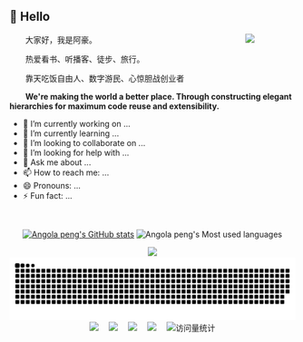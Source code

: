 ##  👋 Hello




<img align="right" width="88" src="https://cdn.jsdelivr.net/gh/sun0225SUN/sun0225SUN/assets/images/artist.png" />

<p>&emsp;&emsp;大家好，我是阿豪。</p>
<p>&emsp;&emsp;热爱看书、听播客、徒步、旅行。</p>
<p>&emsp;&emsp;靠天吃饭自由人、数字游民、心惊胆战创业者</p>
<p><strong>&emsp;&emsp;We're making the world a better place. Through constructing elegant hierarchies for maximum code reuse and extensibility.</strong></p>

- 🔭 I’m currently working on ...
- 🌱 I’m currently learning ...
- 👯 I’m looking to collaborate on ...
- 🤔 I’m looking for help with ...
- 💬 Ask me about ...
- 📫 How to reach me: ...
- 😄 Pronouns: ...
- ⚡ Fun fact: ...


<!-- for beauty 留个空行好看点 -->
  <div>&nbsp;</div>

<div align="center">

<!-- github 贡献总览图 -->
[![Angola peng's GitHub stats](https://github-readme-stats.vercel.app/api?username=Nolan-Kuang&show_icons=true&theme=tokyonight)](https://github.com/anuraghazra/github-readme-stats)
![Angola peng's Most used languages](https://github-readme-stats.vercel.app/api/top-langs/?username=Nolan-Kuang&layout=compact&hide_border=true&langs_count=10)

<!-- GitHub 奖杯🏆 -->
<div><img src="https://github-profile-trophy.vercel.app/?username=Nolan-Kuang&theme=gruvbox&row=1&column=7&no-frame=true&no-bg=true" /><br/></div>

<!-- Snake Code Contribution Map 贪吃蛇代码贡献图 -->
<picture>
  <source media="(prefers-color-scheme: dark)" srcset="https://raw.githubusercontent.com/Nolan-Kuang/Nolan-Kuang/output/github-contribution-grid-snake-dark.svg">
  <source media="(prefers-color-scheme: light)" srcset="https://raw.githubusercontent.com/Nolan-Kuang/Nolan-Kuang/output/github-contribution-grid-snake.svg">
  <img alt="github contribution grid snake animation" src="https://raw.githubusercontent.com/Nolan-Kuang/Nolan-Kuang/output/github-contribution-grid-snake.svg">
</picture>

</div>

<div align="center">
  <!-- profile logo 个人资料徽标 -->
  <div>
    <a href="https://blog.sunguoqi.com/"><img src="https://img.shields.io/badge/Website-博客-blue" /></a>&emsp;
    <a href="https://box.sunguoqi.com/weixin_mp"><img src="https://img.shields.io/badge/WeChat-微信-07c160" /></a>&emsp;
    <a href="https://blog.csdn.net/weixin_50915462/"><img src="https://img.shields.io/badge/CSDN-论坛-c32136" /></a>&emsp;
    <a href="https://www.zhihu.com/people/sunguoqi/"><img src="https://img.shields.io/badge/Zhihu-知乎-blue" /></a>&emsp;
    <!-- visitor statistics logo 访问量统计徽标 -->
    <img src="https://komarev.com/ghpvc/?username=Nolan-Kuang&label=Views&color=0e75b6&style=flat" alt="访问量统计" />
  </div>
</div>



<!--
**Nolan-Kuang/Nolan-Kuang** is a ✨ _special_ ✨ repository because its `README.md` (this file) appears on your GitHub profile.

Here are some ideas to get you started:

- 🔭 I’m currently working on ...
- 🌱 I’m currently learning ...
- 👯 I’m looking to collaborate on ...
- 🤔 I’m looking for help with ...
- 💬 Ask me about ...
- 📫 How to reach me: ...
- 😄 Pronouns: ...
- ⚡ Fun fact: ...
-->
